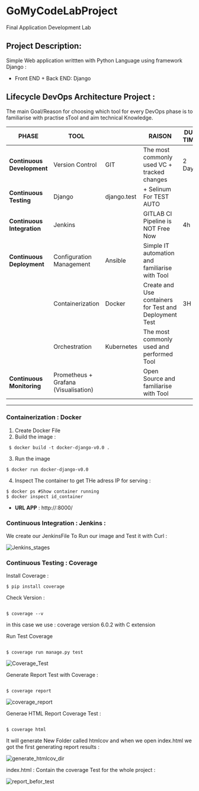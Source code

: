 # GoMyCodeLabProject
Final Application Development Lab

## Project Description: 
Simple Web application writtten with Python Language using framework Django :
* Front END + Back END: Django
 
## Lifecycle DevOps Architecture Project :
 
The main Goal/Reason for choosing which tool for every DevOps phase is to familiarise with practise sTool and aim technical Knowledge. 


| PHASE   | TOOL || RAISON  | DUE TIME  |
| ------------- | -------------|-------------|------------- | ------------- |
| **Continuous Development**  | Version Control |  GIT  | The most commonly used VC + tracked changes  | 2 Days  |
| **Continuous Testing**      | Django | django.test  | + Selinum For TEST AUTO  |
| **Continuous Integration**  |  Jenkins  || GITLAB CI Pipeline is NOT Free Now  |  4h |
| **Continuous Deployment**	  | Configuration Management  | Ansible  |  Simple IT automation and familiarise with Tool   |
|                             | Containerization  | Docker  | Create and Use containers for Test and Deployment Test   | 3H  |
|                             | Orchestration  | Kubernetes  | The most commonly used and performed Tool   |
| **Continuous Monitoring**	  | Prometheus + Grafana (Visualisation)  || Open Source  and familiarise with Tool  |    |

------------------------------------------------------------------------------

### Containerization : Docker
1. Create Docker File
2. Build the image :

```
 $ docker build -t docker-django-v0.0 .
```

3.  Run the image 

```
$ docker run docker-django-v0.0
```

4. Inspect The container to get THe adress IP for serving :

```
$ docker ps #Show container running
$ docker inspect id_container
```

* **URL APP** : http://<ip>:8000/

 ### Continuous Integration : Jenkins :
 
 We create our JenkinsFile To Run our image and Test it with Curl : 
 
 ![Jenkins_stages](https://user-images.githubusercontent.com/15168128/138564547-783ce4f9-0392-4174-9366-213f7b71f2cc.png)

### Continuous Testing : Coverage

Install Coverage :

```
$ pip install coverage

```

Check Version :

```

$ coverage --v

```


in this case we use : coverage version 6.0.2 with C extension

Run Test Coverage

```

$ coverage run manage.py test

```
![Coverage_Test](https://user-images.githubusercontent.com/15168128/140604004-3172ea92-94cc-44f3-9293-1a58168a2ad3.png)


Generate Report Test with Coverage :

```

$ coverage report

```
![coverage_report](https://user-images.githubusercontent.com/15168128/140604027-04700e5f-5574-46d6-914e-d1bfb26cb1fe.png)


Generae HTML Report Coverage Test :

```

$ coverage html

```

It will generate New Folder called htmlcov and when we open index.html we got the first generating report results :

![generate_htmlcov_dir](https://user-images.githubusercontent.com/15168128/140604036-bb40a707-2ce2-4d50-8d1d-a54c88059e8b.png)
 
 index.html : Contain the coverage Test for the whole project : 
 
 ![report_befor_test](https://user-images.githubusercontent.com/15168128/140604038-ffc00258-9336-48bb-9872-21414abbe52f.png)


